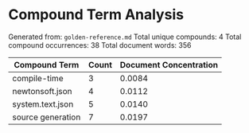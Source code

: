 # Compound Term Analysis

Generated from: `golden-reference.md`
Total unique compounds: 4
Total compound occurrences: 38
Total document words: 356

| Compound Term | Count | Document Concentration |
|---------------|-------|------------------------|
| compile-time | 3 | 0.0084 |
| newtonsoft.json | 4 | 0.0112 |
| system.text.json | 5 | 0.0140 |
| source generation | 7 | 0.0197 |
